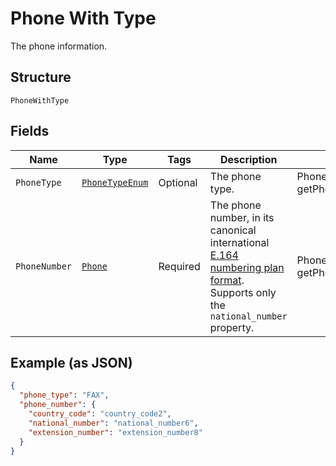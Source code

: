 
# Phone With Type

The phone information.

## Structure

`PhoneWithType`

## Fields

| Name | Type | Tags | Description | Getter | Setter |
|  --- | --- | --- | --- | --- | --- |
| `PhoneType` | [`PhoneTypeEnum`](../../doc/models/phone-type-enum.md) | Optional | The phone type. | PhoneTypeEnum getPhoneType() | setPhoneType(PhoneTypeEnum phoneType) |
| `PhoneNumber` | [`Phone`](../../doc/models/phone.md) | Required | The phone number, in its canonical international [E.164 numbering plan format](https://www.itu.int/rec/T-REC-E.164/en). Supports only the `national_number` property. | Phone getPhoneNumber() | setPhoneNumber(Phone phoneNumber) |

## Example (as JSON)

```json
{
  "phone_type": "FAX",
  "phone_number": {
    "country_code": "country_code2",
    "national_number": "national_number6",
    "extension_number": "extension_number8"
  }
}
```

